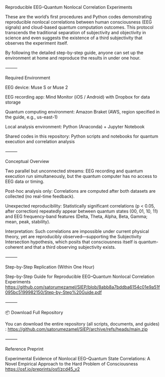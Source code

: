 Reproducible EEG–Quantum Nonlocal Correlation Experiments

These are the world’s first procedures and Python codes demonstrating reproducible nonlocal correlations between human consciousness (EEG signals) and cloud-based quantum computation outcomes.
This protocol transcends the traditional separation of subjectivity and objectivity in science and even suggests the existence of a third subjectivity that observes the experiment itself.

By following the detailed step-by-step guide, anyone can set up the environment at home and reproduce the results in under one hour.

⸻

Required Environment

EEG device: Muse S or Muse 2

EEG recording app: Mind Monitor (iOS / Android) with Dropbox for data storage

Quantum computing environment: Amazon Braket (AWS, region specified in the guide, e.g., us-east-1)

Local analysis environment: Python (Anaconda) + Jupyter Notebook

Shared codes in this repository: Python scripts and notebooks for quantum execution and correlation analysis

⸻

Conceptual Overview

Two parallel but unconnected streams: EEG recording and quantum execution run simultaneously, but the quantum computer has no access to EEG data or timing.

Post-hoc analysis only: Correlations are computed after both datasets are collected (no real-time feedback).

Unexpected reproducibility: Statistically significant correlations (p < 0.05, after correction) repeatedly appear between quantum states (00, 01, 10, 11) and EEG frequency-band features (Delta, Theta, Alpha, Beta, Gamma; mean, peak, stability).

Interpretation: Such correlations are impossible under current physical theory, yet are reproducibly observed—supporting the Subjectivity Intersection hypothesis, which posits that consciousness itself is quantum-coherent and that a third observing subjectivity exists.

⸻

Step-by-Step Replication (Within One Hour)

Step-by-Step Guide for Reproducible EEG–Quantum Nonlocal Correlation Experiments
https://github.com/satorumezamel/SIEP/blob/8abb8a7bddba6154c01e9a51f095bc5199982150/Step-by-Step%20Guide.pdf

⸻

📦 Download Full Repository

You can download the entire repository (all scripts, documents, and guides) :
https://github.com/satorumezamel/SIEP/archive/refs/heads/main.zip

⸻

Reference Preprint

Experimental Evidence of Nonlocal EEG–Quantum State Correlations: A Novel Empirical Approach to the Hard Problem of Consciousness
https://osf.io/preprints/osf/zcd45_v2


